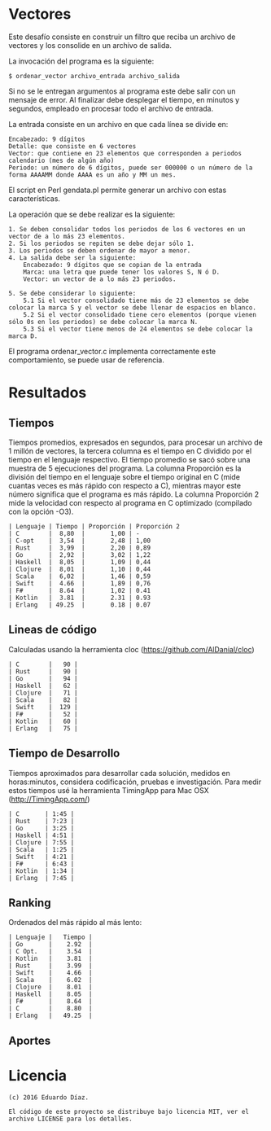 # Vectores

Este desafío consiste en construir un filtro que reciba un archivo de vectores y los consolide en un archivo de salida.

La invocación del programa es la siguiente:

    $ ordenar_vector archivo_entrada archivo_salida

Si no se le entregan argumentos al programa este debe salir con un mensaje de error.
Al finalizar debe desplegar el tiempo, en minutos y segundos, empleado en procesar todo el archivo de entrada.

La entrada consiste en un archivo en que cada línea se divide en:

    Encabezado: 9 dígitos
    Detalle: que consiste en 6 vectores
    Vector: que contiene en 23 elementos que corresponden a periodos calendario (mes de algún año)
    Periodo: un número de 6 dígitos, puede ser 000000 o un número de la forma AAAAMM donde AAAA es un año y MM un mes.

El script en Perl gendata.pl permite generar un archivo con estas características.

La operación que se debe realizar es la siguiente:

    1. Se deben consolidar todos los periodos de los 6 vectores en un vector de a lo más 23 elementos.
    2. Si los periodos se repiten se debe dejar sólo 1.
    3. Los periodos se deben ordenar de mayor a menor.
    4. La salida debe ser la siguiente:
        Encabezado: 9 dígitos que se copian de la entrada
        Marca: una letra que puede tener los valores S, N ó D.
        Vector: un vector de a lo más 23 periodos.

    5. Se debe considerar lo siguiente:
        5.1 Si el vector consolidado tiene más de 23 elementos se debe colocar la marca S y el vector se debe llenar de espacios en blanco.
        5.2 Si el vector consolidado tiene cero elementos (porque vienen sólo 0s en los periodos) se debe colocar la marca N.
        5.3 Si el vector tiene menos de 24 elementos se debe colocar la marca D.

El programa ordenar_vector.c implementa correctamente este comportamiento, se puede usar de referencia.


# Resultados

## Tiempos

Tiempos promedios, expresados en segundos, para procesar un archivo de 1 millón de vectores, la tercera columna es el tiempo en C dividido por el tiempo en el lenguaje respectivo. El tiempo promedio se sacó sobre una muestra de 5 ejecuciones del programa. La columna Proporción es la división del tiempo en el lenguaje sobre el tiempo original en C (mide cuantas veces es más rápido con respecto a C), mientras mayor este número significa que el programa es más rápido. La columna Proporción 2 mide la velocidad con respecto al programa en C optimizado (compilado con la opción -O3).

    | Lenguaje | Tiempo | Proporción | Proporción 2
    | C        |  8,80  |       1,00 | -
    | C-opt    |  3,54  |       2,48 | 1,00
    | Rust     |  3,99  |       2,20 | 0,89
    | Go       |  2,92  |       3,02 | 1,22
    | Haskell  |  8,05  |       1,09 | 0,44
    | Clojure  |  8,01  |       1,10 | 0,44
    | Scala    |  6,02  |       1,46 | 0,59
    | Swift    |  4.66  |       1,89 | 0,76
    | F#       |  8.64  |       1,02 | 0.41
    | Kotlin   |  3.81  |       2.31 | 0.93
    | Erlang   | 49.25  |       0.18 | 0.07

## Lineas de código

Calculadas usando la herramienta cloc (https://github.com/AlDanial/cloc)

    | C        |   90 |
    | Rust     |   90 |
    | Go       |   94 |
    | Haskell  |   62 |
    | Clojure  |   71 | 
    | Scala    |   82 | 
    | Swift    |  129 |
    | F#       |   52 |
    | Kotlin   |   60 |
    | Erlang   |   75 |

## Tiempo de Desarrollo

Tiempos aproximados para desarrollar cada solución, medidos en horas:minutos, considera codificación, pruebas e investigación.
Para medir estos tiempos usé la herramienta TimingApp para Mac OSX (http://TimingApp.com/)

    | C       | 1:45 |
    | Rust    | 7:23 |
    | Go      | 3:25 |
    | Haskell | 4:51 |
    | Clojure | 7:55 |
    | Scala   | 1:25 |
    | Swift   | 4:21 |
    | F#      | 6:43 |
    | Kotlin  | 1:34 |
    | Erlang  | 7:45 |

## Ranking

Ordenados del más rápido al más lento:

    | Lenguaje |   Tiempo |
    | Go       |    2.92  |
    | C Opt.   |    3.54  |
    | Kotlin   |    3.81  |
    | Rust     |    3.99  |
    | Swift    |    4.66  |
    | Scala    |    6.02  |
    | Clojure  |    8.01  |
    | Haskell  |    8.05  |
    | F#       |    8.64  |
    | C        |    8.80  |
    | Erlang   |   49.25  |

## Aportes

    

# Licencia

	(c) 2016 Eduardo Díaz.

	El código de este proyecto se distribuye bajo licencia MIT, ver el archivo LICENSE para los detalles.


